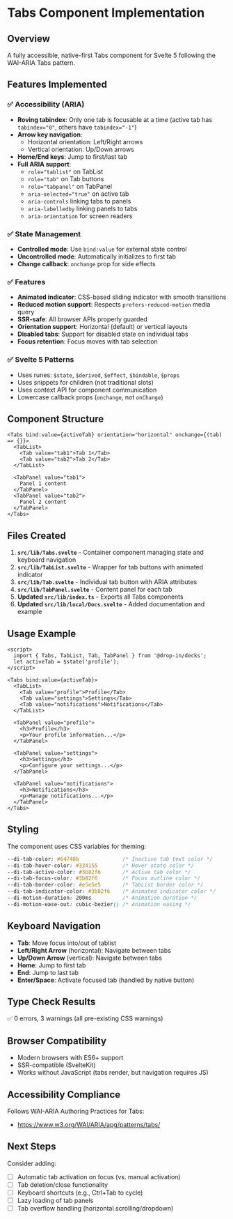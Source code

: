 # Tabs Component Implementation

## Overview

A fully accessible, native-first Tabs component for Svelte 5 following the WAI-ARIA Tabs pattern.

## Features Implemented

### ✅ Accessibility (ARIA)
- **Roving tabindex**: Only one tab is focusable at a time (active tab has `tabindex="0"`, others have `tabindex="-1"`)
- **Arrow key navigation**:
  - Horizontal orientation: Left/Right arrows
  - Vertical orientation: Up/Down arrows
- **Home/End keys**: Jump to first/last tab
- **Full ARIA support**:
  - `role="tablist"` on TabList
  - `role="tab"` on Tab buttons
  - `role="tabpanel"` on TabPanel
  - `aria-selected="true"` on active tab
  - `aria-controls` linking tabs to panels
  - `aria-labelledby` linking panels to tabs
  - `aria-orientation` for screen readers

### ✅ State Management
- **Controlled mode**: Use `bind:value` for external state control
- **Uncontrolled mode**: Automatically initializes to first tab
- **Change callback**: `onchange` prop for side effects

### ✅ Features
- **Animated indicator**: CSS-based sliding indicator with smooth transitions
- **Reduced motion support**: Respects `prefers-reduced-motion` media query
- **SSR-safe**: All browser APIs properly guarded
- **Orientation support**: Horizontal (default) or vertical layouts
- **Disabled tabs**: Support for disabled state on individual tabs
- **Focus retention**: Focus moves with tab selection

### ✅ Svelte 5 Patterns
- Uses runes: `$state`, `$derived`, `$effect`, `$bindable`, `$props`
- Uses snippets for children (not traditional slots)
- Uses context API for component communication
- Lowercase callback props (`onchange`, not `onChange`)

## Component Structure

```svelte
<Tabs bind:value={activeTab} orientation="horizontal" onchange={(tab) => {}}>
  <TabList>
    <Tab value="tab1">Tab 1</Tab>
    <Tab value="tab2">Tab 2</Tab>
  </TabList>

  <TabPanel value="tab1">
    Panel 1 content
  </TabPanel>
  <TabPanel value="tab2">
    Panel 2 content
  </TabPanel>
</Tabs>
```

## Files Created

1. **`src/lib/Tabs.svelte`** - Container component managing state and keyboard navigation
2. **`src/lib/TabList.svelte`** - Wrapper for tab buttons with animated indicator
3. **`src/lib/Tab.svelte`** - Individual tab button with ARIA attributes
4. **`src/lib/TabPanel.svelte`** - Content panel for each tab
5. **Updated `src/lib/index.ts`** - Exports all Tabs components
6. **Updated `src/lib/local/Docs.svelte`** - Added documentation and example

## Usage Example

```svelte
<script>
  import { Tabs, TabList, Tab, TabPanel } from '@drop-in/decks';
  let activeTab = $state('profile');
</script>

<Tabs bind:value={activeTab}>
  <TabList>
    <Tab value="profile">Profile</Tab>
    <Tab value="settings">Settings</Tab>
    <Tab value="notifications">Notifications</Tab>
  </TabList>

  <TabPanel value="profile">
    <h3>Profile</h3>
    <p>Your profile information...</p>
  </TabPanel>

  <TabPanel value="settings">
    <h3>Settings</h3>
    <p>Configure your settings...</p>
  </TabPanel>

  <TabPanel value="notifications">
    <h3>Notifications</h3>
    <p>Manage notifications...</p>
  </TabPanel>
</Tabs>
```

## Styling

The component uses CSS variables for theming:

```css
--di-tab-color: #64748b              /* Inactive tab text color */
--di-tab-hover-color: #334155        /* Hover state color */
--di-tab-active-color: #3b82f6       /* Active tab color */
--di-tab-focus-color: #3b82f6        /* Focus outline color */
--di-tab-border-color: #e5e5e5       /* TabList border color */
--di-tab-indicator-color: #3b82f6    /* Animated indicator color */
--di-motion-duration: 200ms          /* Animation duration */
--di-motion-ease-out: cubic-bezier() /* Animation easing */
```

## Keyboard Navigation

- **Tab**: Move focus into/out of tablist
- **Left/Right Arrow** (horizontal): Navigate between tabs
- **Up/Down Arrow** (vertical): Navigate between tabs
- **Home**: Jump to first tab
- **End**: Jump to last tab
- **Enter/Space**: Activate focused tab (handled by native button)

## Type Check Results

✅ 0 errors, 3 warnings (all pre-existing CSS warnings)

## Browser Compatibility

- Modern browsers with ES6+ support
- SSR-compatible (SvelteKit)
- Works without JavaScript (tabs render, but navigation requires JS)

## Accessibility Compliance

Follows WAI-ARIA Authoring Practices for Tabs:
- https://www.w3.org/WAI/ARIA/apg/patterns/tabs/

## Next Steps

Consider adding:
- [ ] Automatic tab activation on focus (vs. manual activation)
- [ ] Tab deletion/close functionality
- [ ] Keyboard shortcuts (e.g., Ctrl+Tab to cycle)
- [ ] Lazy loading of tab panels
- [ ] Tab overflow handling (horizontal scrolling/dropdown)
